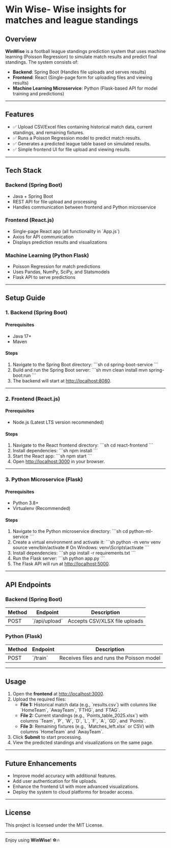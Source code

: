
# Win Wise- Wise insights for matches and league standings

## Overview
**WinWise** is a football league standings prediction system that uses machine learning (Poisson Regression) to simulate match results and predict final standings. The system consists of:
- **Backend**: Spring Boot (Handles file uploads and serves results)
- **Frontend**: React (Single-page form for uploading files and viewing results)
- **Machine Learning Microservice**: Python (Flask-based API for model training and predictions)

---

## Features
- ✅ Upload CSV/Excel files containing historical match data, current standings, and remaining fixtures.
- ✅ Runs a Poisson Regression model to predict match results.
- ✅ Generates a predicted league table based on simulated results.
- ✅ Simple frontend UI for file upload and viewing results.

---

## Tech Stack

### Backend (Spring Boot)
- Java + Spring Boot
- REST API for file upload and processing
- Handles communication between frontend and Python microservice

### Frontend (React.js)
- Single-page React app (all functionality in \`App.js\`)
- Axios for API communication
- Displays prediction results and visualizations

### Machine Learning (Python Flask)
- Poisson Regression for match predictions
- Uses Pandas, NumPy, SciPy, and Statsmodels
- Flask API to serve predictions

---

## Setup Guide

### 1. Backend (Spring Boot)

#### Prerequisites
- Java 17+
- Maven

#### Steps
1. Navigate to the Spring Boot directory:
   \`\`\`sh
   cd spring-boot-service
   \`\`\`
2. Build and run the Spring Boot server:
   \`\`\`sh
   mvn clean install
   mvn spring-boot:run
   \`\`\`
3. The backend will start at [http://localhost:8080](http://localhost:8080).

---

### 2. Frontend (React.js)

#### Prerequisites
- Node.js (Latest LTS version recommended)

#### Steps
1. Navigate to the React frontend directory:
   \`\`\`sh
   cd react-frontend
   \`\`\`
2. Install dependencies:
   \`\`\`sh
   npm install
   \`\`\`
3. Start the React app:
   \`\`\`sh
   npm start
   \`\`\`
4. Open [http://localhost:3000](http://localhost:3000) in your browser.

---

### 3. Python Microservice (Flask)

#### Prerequisites
- Python 3.8+
- Virtualenv (Recommended)

#### Steps
1. Navigate to the Python microservice directory:
   \`\`\`sh
   cd python-ml-service
   \`\`\`
2. Create a virtual environment and activate it:
   \`\`\`sh
   python -m venv venv
   source venv/bin/activate  # On Windows: venv\\Scripts\\activate
   \`\`\`
3. Install dependencies:
   \`\`\`sh
   pip install -r requirements.txt
   \`\`\`
4. Run the Flask server:
   \`\`\`sh
   python app.py
   \`\`\`
5. The Flask API will run at [http://localhost:5000](http://localhost:5000).

---

## API Endpoints

### Backend (Spring Boot)
| Method | Endpoint         | Description                          |
|--------|------------------|--------------------------------------|
| POST   | \`/api/upload\`    | Accepts CSV/XLSX file uploads        |

### Python (Flask)
| Method | Endpoint  | Description                                |
|--------|-----------|--------------------------------------------|
| POST   | \`/train\`  | Receives files and runs the Poisson model  |

---

## Usage

1. Open the **frontend** at [http://localhost:3000](http://localhost:3000).
2. Upload the required files:
   - **File 1:** Historical match data (e.g., \`results.csv\`) with columns like \`HomeTeam\`, \`AwayTeam\`, \`FTHG\`, and \`FTAG\`.
   - **File 2:** Current standings (e.g., \`Points_table_2025.xlsx\`) with columns \`Team\`, \`P\`, \`W\`, \`D\`, \`L\`, \`F\`, \`A\`, \`GD\`, and \`Points\`.
   - **File 3:** Remaining fixtures (e.g., \`Matches_left.xlsx\` or CSV) with columns \`HomeTeam\` and \`AwayTeam\`.
3. Click **Submit** to start processing.
4. View the predicted standings and visualizations on the same page.

---

## Future Enhancements
- Improve model accuracy with additional features.
- Add user authentication for file uploads.
- Enhance the frontend UI with more advanced visualizations.
- Deploy the system to cloud platforms for broader access.

---

## License
This project is licensed under the MIT License.

---

Enjoy using **WinWise**! ⚽🔥

